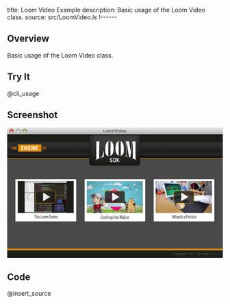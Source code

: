 title: Loom Video Example
description: Basic usage of the Loom Video class.
source: src/LoomVideo.ls
!------

## Overview
Basic usage of the Loom Video class.

## Try It
@cli_usage

## Screenshot
![Loom Video Example Screenshot](images/screenshot.png)

## Code
@insert_source